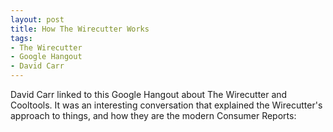 ```yaml
---
layout: post
title: How The Wirecutter Works
tags: 
- The Wirecutter
- Google Hangout
- David Carr
---
```

David Carr linked to this Google Hangout about The Wirecutter and Cooltools. It was an interesting conversation that explained the Wirecutter's approach to things, and how they are the modern Consumer Reports:

<div class="youtube" id="_A9wXdCLJ2E" style="width: 560px; height: 315px;"></div>
<script src="/js/youtube.js"></script>
